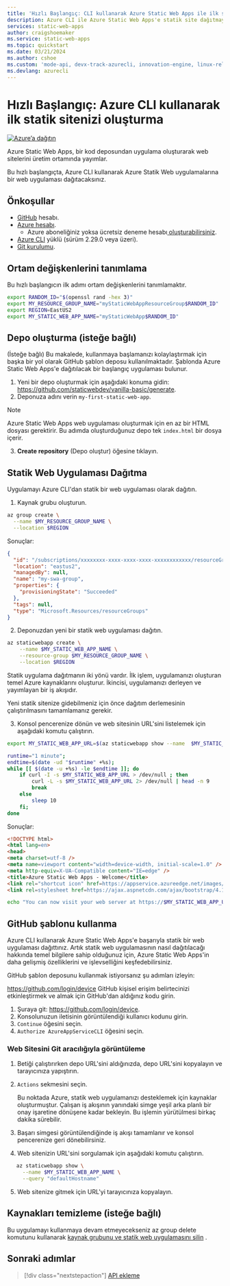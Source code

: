 ```yaml
---
title: 'Hızlı Başlangıç: CLI kullanarak Azure Static Web Apps ile ilk statik sitenizi oluşturma'
description: Azure CLI ile Azure Static Web Apps'e statik site dağıtmayı öğrenin.
services: static-web-apps
author: craigshoemaker
ms.service: static-web-apps
ms.topic: quickstart
ms.date: 03/21/2024
ms.author: cshoe
ms.custom: 'mode-api, devx-track-azurecli, innovation-engine, linux-related-content'
ms.devlang: azurecli
---
```


# Hızlı Başlangıç: Azure CLI kullanarak ilk statik sitenizi oluşturma

[![Azure’a dağıtın](https://aka.ms/deploytoazurebutton)](https://go.microsoft.com/fwlink/?linkid=2262845)

Azure Static Web Apps, bir kod deposundan uygulama oluşturarak web sitelerini üretim ortamında yayımlar.

Bu hızlı başlangıçta, Azure CLI kullanarak Azure Statik Web uygulamalarına bir web uygulaması dağıtacaksınız.

## Önkoşullar

- [GitHub](https://github.com) hesabı.
- [Azure hesabı](https://portal.azure.com).
  - Azure aboneliğiniz yoksa ücretsiz deneme hesabı[ oluşturabilirsiniz](https://azure.microsoft.com/free).
- [Azure CLI](/cli/azure/install-azure-cli) yüklü (sürüm 2.29.0 veya üzeri).
- [Git kurulumu](https://www.git-scm.com/downloads). 

## Ortam değişkenlerini tanımlama

Bu hızlı başlangıcın ilk adımı ortam değişkenlerini tanımlamaktır.

```bash
export RANDOM_ID="$(openssl rand -hex 3)"
export MY_RESOURCE_GROUP_NAME="myStaticWebAppResourceGroup$RANDOM_ID"
export REGION=EastUS2
export MY_STATIC_WEB_APP_NAME="myStaticWebApp$RANDOM_ID"
```

## Depo oluşturma (isteğe bağlı)

(İsteğe bağlı) Bu makalede, kullanmaya başlamanızı kolaylaştırmak için başka bir yol olarak GitHub şablon deposu kullanılmaktadır. Şablonda Azure Static Web Apps'e dağıtılacak bir başlangıç uygulaması bulunur.

1. Yeni bir depo oluşturmak için aşağıdaki konuma gidin: https://github.com/staticwebdev/vanilla-basic/generate.
2. Deponuza adını verin `my-first-static-web-app`.

> [!NOTE]
> Azure Static Web Apps web uygulaması oluşturmak için en az bir HTML dosyası gerektirir. Bu adımda oluşturduğunuz depo tek `index.html` bir dosya içerir.

3. **Create repository** (Depo oluştur) öğesine tıklayın.

## Statik Web Uygulaması Dağıtma

Uygulamayı Azure CLI'dan statik bir web uygulaması olarak dağıtın.

1. Kaynak grubu oluşturun.

```bash
az group create \
  --name $MY_RESOURCE_GROUP_NAME \
  --location $REGION
```

Sonuçlar:
<!-- expected_similarity=0.3 -->
```json
{
  "id": "/subscriptions/xxxxxxxx-xxxx-xxxx-xxxx-xxxxxxxxxxxx/resourceGroups/my-swa-group",
  "location": "eastus2",
  "managedBy": null,
  "name": "my-swa-group",
  "properties": {
    "provisioningState": "Succeeded"
  },
  "tags": null,
  "type": "Microsoft.Resources/resourceGroups"
}
```

2. Deponuzdan yeni bir statik web uygulaması dağıtın.

```bash
az staticwebapp create \
    --name $MY_STATIC_WEB_APP_NAME \
    --resource-group $MY_RESOURCE_GROUP_NAME \
    --location $REGION 
```

Statik uygulama dağıtmanın iki yönü vardır. İlk işlem, uygulamanızı oluşturan temel Azure kaynaklarını oluşturur. İkincisi, uygulamanızı derleyen ve yayımlayan bir iş akışıdır.

Yeni statik sitenize gidebilmeniz için önce dağıtım derlemesinin çalıştırılmasını tamamlamanız gerekir.

3. Konsol pencerenize dönün ve web sitesinin URL'sini listelemek için aşağıdaki komutu çalıştırın.

```bash
export MY_STATIC_WEB_APP_URL=$(az staticwebapp show --name  $MY_STATIC_WEB_APP_NAME --resource-group $MY_RESOURCE_GROUP_NAME --query "defaultHostname" -o tsv)
```

```bash
runtime="1 minute";
endtime=$(date -ud "$runtime" +%s);
while [[ $(date -u +%s) -le $endtime ]]; do
    if curl -I -s $MY_STATIC_WEB_APP_URL > /dev/null ; then 
        curl -L -s $MY_STATIC_WEB_APP_URL 2> /dev/null | head -n 9
        break
    else 
        sleep 10
    fi;
done
```

Sonuçlar:
<!-- expected_similarity=0.3 -->
```HTML
<!DOCTYPE html>
<html lang=en>
<head>
<meta charset=utf-8 />
<meta name=viewport content="width=device-width, initial-scale=1.0" />
<meta http-equiv=X-UA-Compatible content="IE=edge" />
<title>Azure Static Web Apps - Welcome</title>
<link rel="shortcut icon" href=https://appservice.azureedge.net/images/static-apps/v3/favicon.svg type=image/x-icon />
<link rel=stylesheet href=https://ajax.aspnetcdn.com/ajax/bootstrap/4.1.1/css/bootstrap.min.css crossorigin=anonymous />
```

```bash
echo "You can now visit your web server at https://$MY_STATIC_WEB_APP_URL"
```

## GitHub şablonu kullanma

Azure CLI kullanarak Azure Static Web Apps'e başarıyla statik bir web uygulaması dağıttınız. Artık statik web uygulamasının nasıl dağıtılacağı hakkında temel bilgilere sahip olduğunuz için, Azure Static Web Apps'in daha gelişmiş özelliklerini ve işlevselliğini keşfedebilirsiniz.

GitHub şablon deposunu kullanmak istiyorsanız şu adımları izleyin:

https://github.com/login/device GitHub kişisel erişim belirtecinizi etkinleştirmek ve almak için GitHub'dan aldığınız kodu girin.

1. Şuraya git: https://github.com/login/device.
2. Konsolunuzun iletisinin görüntülendiği kullanıcı kodunu girin.
3. `Continue` öğesini seçin.
4. `Authorize AzureAppServiceCLI` öğesini seçin.

### Web Sitesini Git aracılığıyla görüntüleme

1. Betiği çalıştırırken depo URL'sini aldığınızda, depo URL'sini kopyalayın ve tarayıcınıza yapıştırın.
2. `Actions` sekmesini seçin.

   Bu noktada Azure, statik web uygulamanızı desteklemek için kaynaklar oluşturmuştur. Çalışan iş akışının yanındaki simge yeşil arka planlı bir onay işaretine dönüşene kadar bekleyin. Bu işlemin yürütülmesi birkaç dakika sürebilir.

3. Başarı simgesi görüntülendiğinde iş akışı tamamlanır ve konsol pencerenize geri dönebilirsiniz.
4. Web sitenizin URL'sini sorgulamak için aşağıdaki komutu çalıştırın.
```bash
   az staticwebapp show \
     --name $MY_STATIC_WEB_APP_NAME \
     --query "defaultHostname"
```
5. Web sitenize gitmek için URL'yi tarayıcınıza kopyalayın.

## Kaynakları temizleme (isteğe bağlı)

Bu uygulamayı kullanmaya devam etmeyecekseniz az group delete komutunu kullanarak [kaynak grubunu ve statik web uygulamasını silin](/cli/azure/group#az-group-delete) .

## Sonraki adımlar

> [!div class="nextstepaction"]
> [API ekleme](add-api.md)